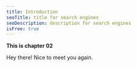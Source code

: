 ```yaml
---
title: Introduction
seoTitle: title for search engines
seoDescription: description for search engines
isFree: true
---
```





**This is chapter 02**

Hey there! Nice to meet you again.
